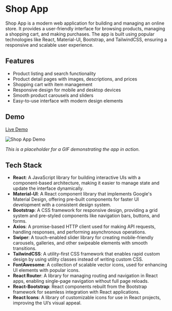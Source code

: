 # Shop App

Shop App is a modern web application for building and managing an online store. It provides a user-friendly interface for browsing products, managing a shopping cart, and making purchases. The app is built using popular technologies like React, Material-UI, Bootstrap, and TailwindCSS, ensuring a responsive and scalable user experience.

## Features

- Product listing and search functionality
- Product detail pages with images, descriptions, and prices
- Shopping cart with item management
- Responsive design for mobile and desktop devices
- Smooth product carousels and sliders
- Easy-to-use interface with modern design elements

## Demo

[Live Demo](https://shop-app-i-g.vercel.app)

![Shop App Demo](https://github.com/Iskender-Garajayev/shop-app/blob/master/src/img/brave_aJtnSKsWHF.gif)

_This is a placeholder for a GIF demonstrating the app in action._

## Tech Stack

- **React**: A JavaScript library for building interactive UIs with a component-based architecture, making it easier to manage state and update the interface dynamically.
- **Material-UI**: A React component library that implements Google's Material Design, offering pre-built components for faster UI development with a consistent design system.
- **Bootstrap**: A CSS framework for responsive design, providing a grid system and pre-styled components like navigation bars, buttons, and forms.
- **Axios**: A promise-based HTTP client used for making API requests, handling responses, and performing asynchronous operations.
- **Swiper**: A touch-enabled slider library for creating mobile-friendly carousels, galleries, and other swipeable elements with smooth transitions.
- **TailwindCSS**: A utility-first CSS framework that enables rapid custom design by using utility classes instead of writing custom CSS.
- **FontAwesome**: A collection of scalable vector icons, used for enhancing UI elements with popular icons.
- **React Router**: A library for managing routing and navigation in React apps, enabling single-page navigation without full page reloads.
- **React-Bootstrap**: React components rebuilt from the Bootstrap framework for seamless integration with React applications.
- **React Icons**: A library of customizable icons for use in React projects, improving the UI’s visual appeal.

